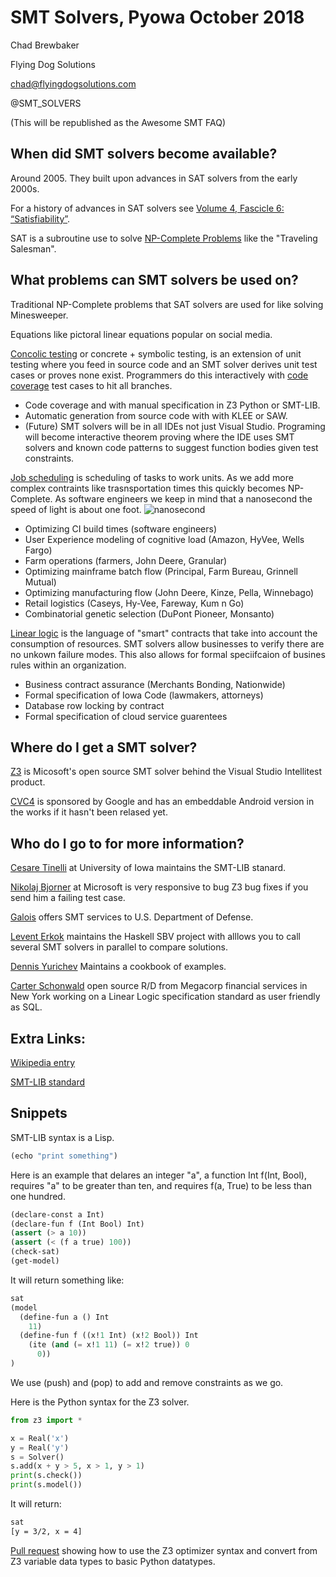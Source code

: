 # SMT Solvers, Pyowa October 2018

Chad Brewbaker

Flying Dog Solutions

chad@flyingdogsolutions.com

@SMT\_SOLVERS

(This will be republished as the Awesome SMT FAQ)


## When did SMT solvers become available?

Around 2005. They built upon advances in SAT solvers from the early 2000s.

For a history of advances in SAT solvers see [Volume 4, Fascicle 6: “Satisfiability”](https://www.amazon.com/Art-Computer-Programming-Fascicle-Satisfiability/dp/0134397606).

SAT is a subroutine use to solve [NP-Complete Problems](https://en.wikipedia.org/wiki/List_of_NP-complete_problems) like the "Traveling Salesman".

  


## What problems can SMT solvers be used on?

Traditional NP-Complete problems that SAT solvers are used for like solving Minesweeper.

Equations like pictoral linear equations popular on social media. 

[Concolic testing](https://en.wikipedia.org/wiki/Concolic_testing) or concrete + symbolic testing, is an extension of unit testing where you feed in source code and an SMT solver derives unit test cases or proves none exist. Programmers do this interactively with [code coverage](https://en.wikipedia.org/wiki/Code_coverage) test cases to hit all branches.

* Code coverage and with manual specification in Z3 Python or SMT-LIB.
* Automatic generation from source code with with KLEE or SAW.
* (Future) SMT solvers will be in all IDEs not just Visual Studio. Programing will become interactive theorem proving where the IDE uses SMT solvers and known code patterns to suggest function bodies given test constraints.

[Job scheduling](https://en.wikipedia.org/wiki/Job_shop_scheduling) is scheduling of tasks to work units. As we add more complex contraints like trasnsportation times this quickly becomes NP-Complete. As software engineers we keep in mind that a nanosecond the speed of light is about one foot. ![nanosecond](http://ids.si.edu/ids/deliveryService?id=NMAH-AHB2011q00082)

* Optimizing CI build times (software engineers)
* User Experience modeling of cognitive load (Amazon, HyVee, Wells Fargo)
* Farm operations (farmers, John Deere, Granular)
* Optimizing mainframe batch flow (Principal, Farm Bureau, Grinnell Mutual)
* Optimizing manufacturing flow (John Deere, Kinze, Pella, Winnebago)
* Retail logistics (Caseys, Hy-Vee, Fareway, Kum n Go)
* Combinatorial genetic selection (DuPont Pioneer, Monsanto)    


[Linear logic](http://girard.perso.math.cnrs.fr/Synsem.pdf) is the language of "smart" contracts that take into account the consumption of resources. SMT solvers allow businesses to verify there are no unkown failure modes. This also allows for formal speciifcaion of busines rules within an organization.

* Business contract assurance (Merchants Bonding, Nationwide)
* Formal specification of Iowa Code (lawmakers, attorneys)
* Database row locking by contract
* Formal specification of cloud service guarentees

## Where do I get a SMT solver?
[Z3](https://github.com/Z3Prover/z3) is Micosoft's open source SMT solver behind the Visual Studio Intellitest product.

[CVC4](https://cvc4.cs.stanford.edu/web/) is sponsored by Google and has an embeddable Android version in the works if it hasn't been relased yet.

## Who do I go to for more information?
[Cesare Tinelli](http://homepage.cs.uiowa.edu/~tinelli/) at University of Iowa maintains the SMT-LIB stanard. 

[Nikolaj Bjorner](https://github.com/Z3Prover/z3test) at Microsoft is very responsive to bug Z3 bug fixes if you send him a failing test case.

[Galois](https://saw.galois.com) offers SMT services to U.S. Department of Defense.

[Levent Erkok](https://github.com/leventerkok) maintains the Haskell SBV project with alllows you to call several SMT solvers in parallel to compare solutions.

[Dennis Yurichev](https://yurichev.com/writings/SAT_SMT_by_example.pdf) Maintains a cookbook of examples. 

[Carter Schonwald](https://github.com/cartazio) open source R/D from Megacorp financial services in New York working on a Linear Logic specification standard as user friendly as SQL. 


## Extra Links:
[Wikipedia entry](https://en.wikipedia.org/wiki/Satisfiability_modulo_theories)

[SMT-LIB standard](http://smtlib.cs.uiowa.edu)

## Snippets
SMT-LIB syntax is a Lisp.

```lisp
(echo "print something")
```

Here is an example that delares an integer "a", a function Int f(Int, Bool), requires "a" to be greater than ten, and requires f(a, True) to be less than one hundred.
```lisp
(declare-const a Int)
(declare-fun f (Int Bool) Int)
(assert (> a 10))
(assert (< (f a true) 100))
(check-sat)
(get-model)
```
It will return something like:

```lisp
sat
(model 
  (define-fun a () Int
    11)
  (define-fun f ((x!1 Int) (x!2 Bool)) Int
    (ite (and (= x!1 11) (= x!2 true)) 0
      0))
)
```
We use (push) and (pop) to add and remove constraints as we go.

Here is the Python syntax for the Z3 solver.

```python
from z3 import *

x = Real('x')
y = Real('y')
s = Solver()
s.add(x + y > 5, x > 1, y > 1)
print(s.check())
print(s.model())
```
It will return:
```bash
sat
[y = 3/2, x = 4]
```


[Pull request](https://github.com/DennisYurichev/yurichev.com/pull/2/files) showing how to use the Z3 optimizer syntax and convert from Z3 variable data types to basic Python datatypes.









